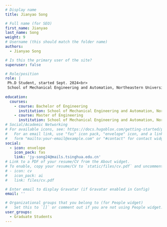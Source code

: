 ```yaml
---
# Display name
title: Jianyao Song

# Full name (for SEO)
first_name: Jianyao
last_name: Song
weight: 9
# Username (this should match the folder name)
authors:
  - Jianyao Song

# Is this the primary user of the site?
superuser: false

# Role/position
role: |
 Ph.D Student, started Sept. 2024<br>
 School of Mechanical Engineering and Automation, Northeastern University.
 
education:
  courses:
    - course: Bachelor of Engineering
      institution: School of Mechanical Engineering and Automation, Northeastern University
    - course: Master of Engineering 
      institution: School of Mechanical Engineering and Automation, Northeastern University
# Social/Academic Networking
# For available icons, see: https://docs.hugoblox.com/getting-started/page-builder/#icons
#   For an email link, use "fas" icon pack, "envelope" icon, and a link in the
#   form "mailto:your-email@example.com" or "#contact" for contact widget.
social:
  - icon: envelope
    icon_pack: fas
    link: 'jy-song24@mails.tsinghua.edu.cn'
# Link to a PDF of your resume/CV from the About widget.
# To enable, copy your resume/CV to `static/files/cv.pdf` and uncomment the lines below.
# - icon: cv
#   icon_pack: ai
#   link: files/cv.pdf

# Enter email to display Gravatar (if Gravatar enabled in Config)
email: ''

# Organizational groups that you belong to (for People widget)
#   Set this to `[]` or comment out if you are not using People widget.
user_groups:
  - Graduate Students
---
```

